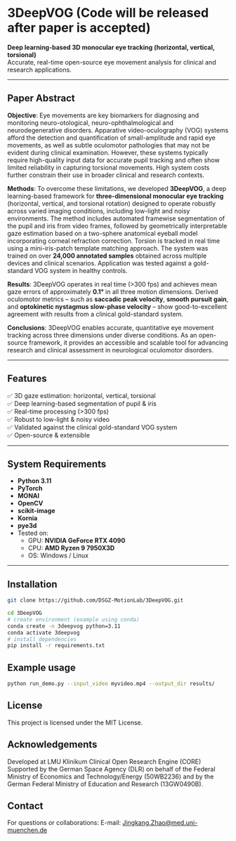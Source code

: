 # 3DeepVOG (Code will be released after paper is accepted) 

**Deep learning-based 3D monocular eye tracking (horizontal, vertical, torsional)**  
Accurate, real-time open-source eye movement analysis for clinical and research applications.

---

## Paper Abstract

**Objective**: Eye movements are key biomarkers for diagnosing and monitoring neuro-otological, neuro-ophthalmological and neurodegenerative disorders. Apparative video-oculography (VOG) systems afford the detection and quantification of small-amplitude and rapid eye movements, as well as subtle oculomotor pathologies that may not be evident during clinical examination. However, these systems typically require high-quality input data for accurate pupil tracking and often show limited reliability in capturing torsional movements. High system costs further constrain their use in broader clinical and research contexts.

**Methods**: To overcome these limitations, we developed **3DeepVOG**, a deep learning-based framework for **three-dimensional monocular eye tracking** (horizontal, vertical, and torsional rotation) designed to operate robustly across varied imaging conditions, including low-light and noisy environments. The method includes automated framewise segmentation of the pupil and iris from video frames, followed by geometrically interpretable gaze estimation based on a two-sphere anatomical eyeball model incorporating corneal refraction correction. Torsion is tracked in real time using a mini-iris-patch template matching approach. The system was trained on over **24,000 annotated samples** obtained across multiple devices and clinical scenarios. Application was tested against a gold-standard VOG system in healthy controls.

**Results**: 3DeepVOG operates in real time (>300 fps) and achieves mean gaze errors of approximately **0.1°** in all three motion dimensions. Derived oculomotor metrics – such as **saccadic peak velocity**, **smooth pursuit gain**, and **optokinetic nystagmus slow-phase velocity** – show good-to-excellent agreement with results from a clinical gold-standard system.

**Conclusions**: 3DeepVOG enables accurate, quantitative eye movement tracking across three dimensions under diverse conditions. As an open-source framework, it provides an accessible and scalable tool for advancing research and clinical assessment in neurological oculomotor disorders.

---

## Features

✅ 3D gaze estimation: horizontal, vertical, torsional  
✅ Deep learning-based segmentation of pupil & iris  
✅ Real-time processing (>300 fps)  
✅ Robust to low-light & noisy video  
✅ Validated against the clinical gold-standard VOG system  
✅ Open-source & extensible  

---

## System Requirements

- **Python 3.11**
- **PyTorch**
- **MONAI**
- **OpenCV**
- **scikit-image**
- **Kornia**
- **pye3d**
- Tested on:  
  - GPU: **NVIDIA GeForce RTX 4090**  
  - CPU: **AMD Ryzen 9 7950X3D**  
  - OS: Windows / Linux  

---

## Installation

```bash
git clone https://github.com/DSGZ-MotionLab/3DeepVOG.git

cd 3DeepVOG
# create environment (example using conda)
conda create -n 3deepvog python=3.11
conda activate 3deepvog
# install dependencies
pip install -r requirements.txt
```

## Example usage
```bash
python run_demo.py --input_video myvideo.mp4 --output_dir results/
```

## License
This project is licensed under the MIT License.

## Acknowledgements
Developed at LMU Klinikum
Clinical Open Research Engine (CORE)
Supported by the German Space Agency (DLR) on behalf of the Federal Ministry of Economics and Technology/Energy (50WB2236) and by the German Federal Ministry of Education and Research (13GW0490B).


## Contact
For questions or collaborations:
E-mail: Jingkang.Zhao@med.uni-muenchen.de
